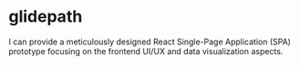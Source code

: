 # glidepath
I can provide a meticulously designed React Single-Page Application (SPA) prototype focusing on the frontend UI/UX and data visualization aspects.

